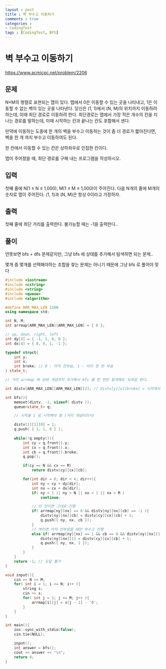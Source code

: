 ```yaml
---
layout : post
title : 벽 부수고 이동하기
comments : true
categories : 
- CodingTest
tags : [CodingTest, BFS]
---
```


# 벽 부수고 이동하기

https://www.acmicpc.net/problem/2206

## 문제
N×M의 행렬로 표현되는 맵이 있다. 맵에서 0은 이동할 수 있는 곳을 나타내고, 1은 이동할 수 없는 벽이 있는 곳을 나타낸다. 당신은 (1, 1)에서 (N, M)의 위치까지 이동하려 하는데, 이때 최단 경로로 이동하려 한다. 최단경로는 맵에서 가장 적은 개수의 칸을 지나는 경로를 말하는데, 이때 시작하는 칸과 끝나는 칸도 포함해서 센다.

만약에 이동하는 도중에 한 개의 벽을 부수고 이동하는 것이 좀 더 경로가 짧아진다면, 벽을 한 개 까지 부수고 이동하여도 된다.

한 칸에서 이동할 수 있는 칸은 상하좌우로 인접한 칸이다.

맵이 주어졌을 때, 최단 경로를 구해 내는 프로그램을 작성하시오.

## 입력
첫째 줄에 N(1 ≤ N ≤ 1,000), M(1 ≤ M ≤ 1,000)이 주어진다. 다음 N개의 줄에 M개의 숫자로 맵이 주어진다. (1, 1)과 (N, M)은 항상 0이라고 가정하자.

## 출력
첫째 줄에 최단 거리를 출력한다. 불가능할 때는 -1을 출력한다..


## 풀이

언뜻보면 bfs + dfs 문제같지만, 그냥 bfs 에 상태를 추가해서 탐색하면 되는 문제..

몇개 중 몇개를 선택해야하는 조합을 찾는 문제는 아니기 때문에 그냥 bfs 로 풀어야 맞다

```cpp
#include <iostream>
#include <cstring>
#include <string>
#include <queue>
#include <algorithm>

#define ARR_MAX_LEN 1100
using namespace std;

int N, M;
int arrmap[ARR_MAX_LEN][ARR_MAX_LEN] = { 0 };

// up, down, right, left
int dy[4] = { -1, 1, 0, 0 };
int dx[4] = { 0, 0, 1, -1 };

typedef struct{
    int y;
    int x;
    int broke; // 0 : 아직 안부숨, 1 : 이미 한 번 부숨
} state_t;

// 거리 arrmap 에 상태 개념까지 추가해서 bfs 를 한 번만 탐색해도 되게끔 한다.

int distv[ARR_MAX_LEN][ARR_MAX_LEN][2]; // distv[y][x][broke] = 시작에서의 거리(시작을 1로)

int bfs(){
    memset(distv, -1, sizeof( distv ));
    queue<state_t> q;

    // 시작울 1 로 시작해야 함 (거리 개념이라서)

    distv[1][1][0] = 1;
    q.push( { 1, 1, 0 } );
    
    while(!q.empty()){
        int cy = q.front().y;
        int cx = q.front().x;
        int cb = q.front().broke;
        q.pop();

        if(cy == N && cx == M) 
            return distv[cy][cx][cb];

        for(int dir = 0; dir < 4; dir++){
            int ny = cy + dy[dir];
            int nx = cx + dx[dir];
            if( ny < 1 || ny > N || nx < 1 || nx > M )
                continue;

            // 빈 칸이면 그대로 진행
            if( arrmap[ny][nx] == 0 && distv[ny][nx][cb] == -1 ){
                distv[ny][nx][cb] = distv[cy][cx][cb] + 1;
                q.push({ ny, nx, cb });
            }
            // 벽이면 아직 안부쉈을 때만 부수고 진행
            else if( arrmap[ny][nx] == 1 && cb == 0 && distv[ny][nx][1] == -1 ){
                distv[ny][nx][1] = distv[cy][cx][cb] + 1;
                q.push({ ny, nx, 1 });
            }
        }
    }
    return -1; // 도달 불가
}

void input(){
    cin >> N >> M;
    for( int i = 1; i <= N; i++ ){
        string s;
        cin >> s;
        for( int j = 1; j <= M; j++ ){
            arrmap[i][j] = s[j - 1] - '0';
        }
    }
}

int main(){
    ios::sync_with_stdio(false);
    cin.tie(NULL);

    input();
    int answer = bfs();
    cout << answer << "\n";
    return 0;
}


```

